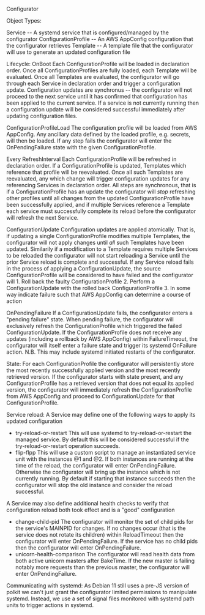 Configurator

Object Types:

Service -- A systemd service that is configured/managed by the configurator
ConfigurationProfile -- An AWS AppConfig configuration that the configurator retrieves
Template -- A template file that the configurator will use to generate an updated configuration file

Lifecycle:
OnBoot
  Each ConfigurationProfile will be loaded in declaration order. Once all ConfigurationProfiles are fully loaded, each Template will be evaluated. Once all Templates are evaluated, the configurator will go through each Service in declaration order and trigger a configuration update. Configuration updates are synchronus -- the configurator will not proceed to the next service until it has confirmed that configuration has been applied to the current service. If a service is not currently running then a configuration update will be considered successful immediately after updating configuration files.

ConfigurationProfileLoad
  The configuration profile will be loaded from AWS AppConfig. Any ancillary data defined by the loaded profile, e.g. secrets, will then be loaded. If any step fails the configurator will enter the OnPendingFailure state with the given ConfigurationProfile.

Every RefreshInterval
  Each ConfigurationProfile will be refreshed in declaration order. If a ConfigurationProfile is updated, Templates which reference that profile will be reevaluated. Once all such Templates are reevaluated, any which change will trigger configuration updates for any referencing Services in declaration order. All steps are synchronous, that is if a ConfigurationProfile has an update the configurator will _stop_ refreshing other profiles until all changes from the updated ConfigurationProfile have been successfully applied, and if multiple Services reference a Template each service must successfully complete its reload before the configurator will refresh the next Service.

ConfigurationUpdate
  Configuration updates are applied atomically. That is, if updating a single ConfigurationProfile modifies multiple Templates, the configurator will not apply changes until _all_ such Templates have been updated. Similarily if a modification to a Template requires multiple Services to be reloaded the configurator will not start reloading a Service until the prior Service reload is complete and successful. If any Service reload fails in the process of applying a ConfigurationUpdate, the source ConfigurationProfile will be considered to have failed and the configurator will
    1. Roll back the faulty ConfigurationProfile
    2. Perform a ConfigurationUpdate with the rolled back ConfigurationProfile
    3. In some way indicate failure such that AWS AppConfig can determine a course of action

OnPendingFailure
  If a ConfigurationUpdate fails, the configurator enters a "pending failure" state. When pending failure, the configurator will exclusively refresh the ConfigurationProfile which triggered the failed ConfigurationUpdate. If the ConfigurationProfile does not receive any updates (including a rollback by AWS AppConfig) within FailureTimeout, the configurator will itself enter a failure state and trigger its systemd OnFailure action. N.B. This may include systemd initiated restarts of the configurator.

State:
For each ConfigurationProfile the configurator will persistently store the most recently successfully applied version and the most recently retrieved version. If the configurator starts with state present, and any ConfigurationProfile has a retrieved version that does not equal its applied version, the configurator will immediately refresh the ConfigurationProfile from AWS AppConfig and proceed to ConfigurationUpdate for that ConfigurationProfile.

Service reload:
A Service may define one of the following ways to apply its updated configuration
- try-reload-or-restart
  This will use systemd to try-reload-or-restart the managed service. By default this will be considered successful if the try-reload-or-restart operation succeeds.
- flip-flpp
  This will use a custom script to manage an instantiated service unit with the instances @1 and @2. If both instances are running at the time of the reload, the configurator will enter OnPendingFailure. Otherwise the configurator will bring up the instance which is not currently running. By default if starting that instance succeeds then the configurator will stop the old instance and consider the reload successful.

A Service may also define additional health checks to verify that configuration reload both took effect and is a "good" configuration
- change-child-pid
  The configurator will monitor the set of child pids for the service's MAINPID for changes. If no changes occur (that is the service does not rotate its children) within ReloadTimeout then the configurator will enter OnPendingFailure. If the service has no child pids then the configurator will enter OnPendingFailure.
- unicorn-health-comparison
  The configurator will read health data from both active unicorn masters after BakeTime. If the new master is failing notably more requests than the previous master, the configurator will enter OnPendingFailure.

Communicating with systemd:
As Debian 11 still uses a pre-JS version of polkit we can't just grant the configurator limited permissions to manipulate systemd. Instead, we use a set of signal files monitored with systemd path units to trigger actions in systemd.
